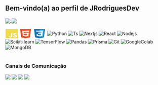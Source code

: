 ## Bem-vindo(a) ao perfil de JRodriguesDev
<div>
  <a href="https://github.com/JRodriguesDev/github-readme-stats">
    <img height=200 align="center" src="https://github-readme-stats.vercel.app/api?username=JRodriguesDev&theme=radical" />
  </a>
  <a href="https://github.com/JRodriguesDev/convoychat">
    <img height=200 align="center" src="https://github-readme-stats.vercel.app/api/top-langs?username=JRodriguesDev&layout=compact&langs_count=8&card_width=320&theme=dark" />
  </a>
</div>

<div style="display: inline_block"><br>
  <img align="center" alt="Js" height="30" width="40" src="https://raw.githubusercontent.com/devicons/devicon/master/icons/javascript/javascript-plain.svg">
  <img align="center" alt="HTML" height="30" width="40" src="https://raw.githubusercontent.com/devicons/devicon/master/icons/html5/html5-original.svg">
  <img align="center" alt="CSS" height="30" width="40" src="https://raw.githubusercontent.com/devicons/devicon/master/icons/css3/css3-original.svg">
  <img align="center" alt="Python" height="30" width="40" src="https://cdn.jsdelivr.net/gh/devicons/devicon@latest/icons/python/python-original.svg">
  <img align="center" alt="Ts" height="30" width="40" src="https://cdn.jsdelivr.net/gh/devicons/devicon@latest/icons/typescript/typescript-original.svg">
  <img align="center" alt="Nextjs" height="30" width="40" src="https://cdn.jsdelivr.net/gh/devicons/devicon@latest/icons/nextjs/nextjs-original.svg">
  <img align="center" alt="React" height="30" width="40" src="https://cdn.jsdelivr.net/gh/devicons/devicon@latest/icons/react/react-original.svg">
  <img align="center" alt="Nodejs" height="40" width="40" src="https://cdn.jsdelivr.net/gh/devicons/devicon@latest/icons/nodejs/nodejs-original-wordmark.svg">
  <img align="center" alt="Scikit-learn" height="50" width="40" src="https://cdn.jsdelivr.net/gh/devicons/devicon@latest/icons/scikitlearn/scikitlearn-original.svg">
  <img align="center" alt="TensorFlow" height="30" width="40" src="https://cdn.jsdelivr.net/gh/devicons/devicon@latest/icons/tensorflow/tensorflow-original.svg">
  <img align="center" alt="Pandas" height="30" width="40" src="https://cdn.jsdelivr.net/gh/devicons/devicon@latest/icons/pandas/pandas-original.svg">
  <img align="center" alt="Prisma" height="30" width="40" src="https://cdn.jsdelivr.net/gh/devicons/devicon@latest/icons/prisma/prisma-original.svg">
  <img align="center" alt="Git" height="30" width="40" src="https://cdn.jsdelivr.net/gh/devicons/devicon@latest/icons/git/git-original.svg">
  <img align="center" alt="GoogleColab" height="30" width="40" src="https://cdn.jsdelivr.net/gh/devicons/devicon@latest/icons/googlecolab/googlecolab-original.svg">
  <img align="center" alt="MongoDB" height="30" width="40" src="https://cdn.jsdelivr.net/gh/devicons/devicon@latest/icons/mongodb/mongodb-original.svg">
</div>
<br>

### Canais de Comunicação
<div> 
  <a href="https://www.instagram.com/jose.rodriguess1/"_blank"><img src="https://img.shields.io/badge/-Instagram-%23E4405F?style=for-the-badge&logo=instagram&logoColor=white" target="blank"></a>
 <a href="#"_blank"><img src="https://img.shields.io/badge/Discord-7289DA?style=for-the-badge&logo=discord&logoColor=white" target="_blank"></a> 
  <a href = "0joserodrigues0@gmail.com"><img src="https://img.shields.io/badge/-Gmail-%23333?style=for-the-badge&logo=gmail&logoColor=white" target="_blank"></a>
  <a href="https://www.linkedin.com/in/jos%C3%A9-rodrigues-1134bb385/" target="_blank"><img src="https://img.shields.io/badge/-LinkedIn-%230077B5?style=for-the-badge&logo=linkedin&logoColor=white" target="_blank"></a>
</div>
